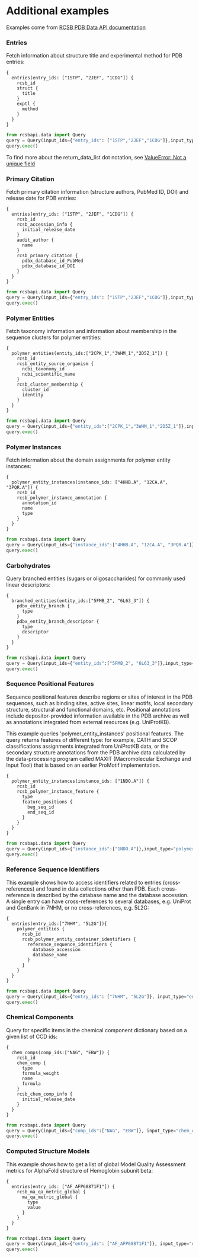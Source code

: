# Additional examples
Examples come from [RCSB PDB Data API documentation](https://data.rcsb.org/#examples)

### Entries
Fetch information about structure title and experimental method for PDB entries:
```
{
  entries(entry_ids: ["1STP", "2JEF", "1CDG"]) {
    rcsb_id
    struct {
      title
    }
    exptl {
      method
    }
  }
}
```
```python
from rcsbapi.data import Query
query = Query(input_ids={"entry_ids": ["1STP","2JEF","1CDG"]},input_type="entries", return_data_list=["entries.rcsb_id", "struct.title", "exptl.method"])
query.exec()
```
To find more about the return_data_list dot notation, see [ValueError: Not a unique field](query_construction.html#valueerror-not-a-unique-field)

### Primary Citation
Fetch primary citation information (structure authors, PubMed ID, DOI) and release date for PDB entries:

```
{
  entries(entry_ids: ["1STP", "2JEF", "1CDG"]) {
    rcsb_id
    rcsb_accession_info {
      initial_release_date
    }
    audit_author {
      name
    }
    rcsb_primary_citation {
      pdbx_database_id_PubMed
      pdbx_database_id_DOI
    }
  }
}
```
```python
from rcsbapi.data import Query
query = Query(input_ids={"entry_ids": ["1STP","2JEF","1CDG"]},input_type="entries", return_data_list=["entries.rcsb_id", "rcsb_accession_info.initial_release_date", "audit_author.name", "rcsb_primary_citation.pdbx_database_id_PubMed", "rcsb_primary_citation.pdbx_database_id_DOI"])
query.exec()
```

### Polymer Entities
Fetch taxonomy information and information about membership in the sequence clusters for polymer entities:

```
{
  polymer_entities(entity_ids:["2CPK_1","3WHM_1","2D5Z_1"]) {
    rcsb_id
    rcsb_entity_source_organism {
      ncbi_taxonomy_id
      ncbi_scientific_name
    }
    rcsb_cluster_membership {
      cluster_id
      identity
    }
  }
}
```
```python
from rcsbapi.data import Query
query = Query(input_ids={"entity_ids":["2CPK_1","3WHM_1","2D5Z_1"]},input_type="polymer_entities", return_data_list=["polymer_entities.rcsb_id", "rcsb_entity_source_organism.ncbi_taxonomy_id", "rcsb_entity_source_organism.ncbi_scientific_name", "cluster_id", "identity"])
query.exec()
```

### Polymer Instances
Fetch information about the domain assignments for polymer entity instances:

```
{
  polymer_entity_instances(instance_ids: ["4HHB.A", "12CA.A", "3PQR.A"]) {
    rcsb_id
    rcsb_polymer_instance_annotation {
      annotation_id
      name
      type
    }
  }
}
```
```python
from rcsbapi.data import Query
query = Query(input_ids={"instance_ids":["4HHB.A", "12CA.A", "3PQR.A"]},input_type="polymer_entity_instances", return_data_list=["polymer_entity_instances.rcsb_id", "rcsb_polymer_instance_annotation.annotation_id", "rcsb_polymer_instance_annotation.name", "rcsb_polymer_instance_annotation.type"])
query.exec()
```

### Carbohydrates
Query branched entities (sugars or oligosaccharides) for commonly used linear descriptors:

```
{
  branched_entities(entity_ids:["5FMB_2", "6L63_3"]) {
    pdbx_entity_branch {
      type
    }
    pdbx_entity_branch_descriptor {
      type
      descriptor
    }
  }
}
```
```python
from rcsbapi.data import Query
query = Query(input_ids={"entity_ids":["5FMB_2", "6L63_3"]},input_type="branched_entities", return_data_list=["pdbx_entity_branch.type","pdbx_entity_branch_descriptor.type","pdbx_entity_branch_descriptor.descriptor"])
query.exec()
```

### Sequence Positional Features

Sequence positional features describe regions or sites of interest in the PDB sequences, such as binding sites, active sites, linear motifs, local secondary structure, structural and functional domains, etc. Positional annotations include depositor-provided information available in the PDB archive as well as annotations integrated from external resources (e.g. UniProtKB).

This example queries 'polymer_entity_instances' positional features. The query returns features of different type: for example, CATH and SCOP classifications assignments integrated from UniProtKB data, or the secondary structure annotations from the PDB archive data calculated by the data-processing program called MAXIT (Macromolecular Exchange and Input Tool) that is based on an earlier ProMotif implementation.

```
{
  polymer_entity_instances(instance_ids: ["1NDO.A"]) {
    rcsb_id
    rcsb_polymer_instance_feature {
      type
      feature_positions {
        beg_seq_id
        end_seq_id
      }
    }
  }
}
```
```python
from rcsbapi.data import Query
query = Query(input_ids={"instance_ids":["1NDO.A"]},input_type="polymer_entity_instances", return_data_list=["polymer_entity_instances.rcsb_id", "rcsb_polymer_instance_feature.type", "feature_positions.beg_seq_id", "feature_positions.end_seq_id"])
query.exec()
```

### Reference Sequence Identifiers
This example shows how to access identifiers related to entries (cross-references) and found in data collections other than PDB. Each cross-reference is described by the database name and the database accession. A single entry can have cross-references to several databases, e.g. UniProt and GenBank in 7NHM, or no cross-references, e.g. 5L2G:
```
{
  entries(entry_ids:["7NHM", "5L2G"]){
    polymer_entities {
      rcsb_id
      rcsb_polymer_entity_container_identifiers {
        reference_sequence_identifiers {
          database_accession
          database_name
        }
      }
    }
  }
}
```
```python
from rcsbapi.data import Query
query = Query(input_ids={"entry_ids": ["7NHM", "5L2G"]}, input_type="entries", return_data_list=["entries.rcsb_id", "reference_sequence_identifiers.database_accession", "reference_sequence_identifiers.database_name"])
query.exec()
```

### Chemical Components
Query for specific items in the chemical component dictionary based on a given list of CCD ids:

```
{
  chem_comps(comp_ids:["NAG", "EBW"]) {
    rcsb_id
    chem_comp {
      type
      formula_weight
      name
      formula
    }
    rcsb_chem_comp_info {
      initial_release_date
    }
  }
}
```
```python
from rcsbapi.data import Query
query = Query(input_ids={"comp_ids":["NAG", "EBW"]}, input_type="chem_comps", return_data_list=["chem_comps.rcsb_id","chem_comp.type","chem_comp.formula_weight","chem_comp.name","chem_comp.formula","rcsb_chem_comp_info.initial_release_date"])
query.exec()
```

### Computed Structure Models
This example shows how to get a list of global Model Quality Assessment metrics for AlphaFold structure of Hemoglobin subunit beta:

```
{
  entries(entry_ids: ["AF_AFP68871F1"]) {
    rcsb_ma_qa_metric_global {
      ma_qa_metric_global {
        type
        value
      }
    }
  }
}
```
```python
from rcsbapi.data import Query
query = Query(input_ids={"entry_ids": ["AF_AFP68871F1"]}, input_type="entries", return_data_list=["ma_qa_metric_global.type", "ma_qa_metric_global.value"])
query.exec()
```